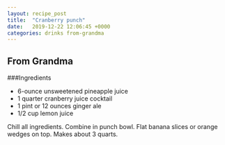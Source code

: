 ```yaml
---
layout: recipe_post
title:  "Cranberry punch"
date:   2019-12-22 12:06:45 +0000
categories: drinks from-grandma
---
```


## From Grandma
###Ingredients
* 6-ounce unsweetened pineapple juice
* 1 quarter cranberry juice cocktail
* 1 pint or 12 ounces ginger ale
* 1/2 cup lemon juice


Chill all ingredients. Combine in punch bowl. Flat banana slices or orange wedges on top. Makes about 3 quarts.
